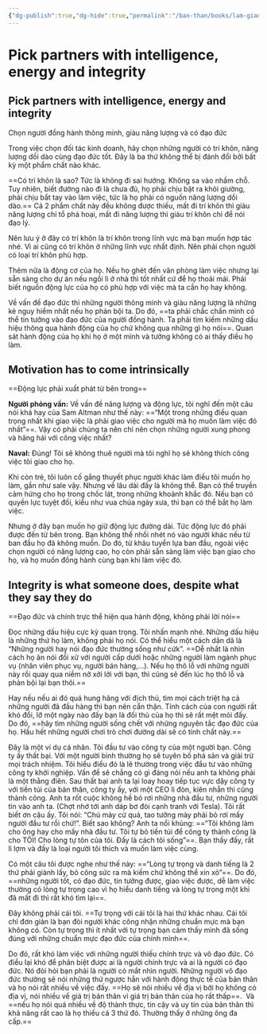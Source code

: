 ```yaml
---
{"dg-publish":true,"dg-hide":true,"permalink":"/ban-than/books/lam-giau-khong-can-may-man-naval/11-chon-nguoi-dong-hanh-thong-minh-giau-nang-luong-va-co-dao-duc/","hide":true,"dgPassFrontmatter":true}
---
```


# Pick partners with intelligence, energy and integrity

## Pick partners with intelligence, energy and integrity  
Chọn người đồng hành thông minh, giàu năng lượng và có đạo đức

Trong việc chọn đối tác kinh doanh, hãy chọn những người có trí khôn, năng lượng dồi dào cùng đạo đức tốt. Đây là ba thứ không thể bị đánh đổi bởi bất kỳ một phẩm chất nào khác.

==Có trí khôn là sao? Tức là không đi sai hướng. Không sa vào nhầm chỗ. Tuy nhiên, biết đường nào đi là chưa đủ, họ phải chịu bật ra khỏi giường, phải chịu bắt tay vào làm việc, tức là họ phải có nguồn năng lượng dồi dào.== Cả 2 phẩm chất này đều không được thiếu, mất đi trí khôn thì giàu năng lượng chỉ tổ phá hoại, mất đi năng lượng thì giàu trí khôn chỉ để nói đạo lý.

Nên lưu ý ở đây có trí khôn là trí khôn trong lĩnh vực mà bạn muốn hợp tác nhé. Vì ai cũng có trí khôn ở những lĩnh vực nhất định. Nên phải chọn người có loại trí khôn phù hợp.

Thêm nữa là động cơ của họ. Nếu họ ghét đến văn phòng làm việc nhưng lại sẵn sàng cho dự án nếu ngồi lì ở nhà thì tốt nhất cứ để họ thoải mái. Phải biết nguồn động lực của họ có phù hợp với việc mà ta cần họ hay không.

Về vấn đề đạo đức thì những người thông minh và giàu năng lượng là những kẻ nguy hiểm nhất nếu họ phản bội ta. Do đó, ==ta phải chắc chắn mình có thể tin tưởng vào đạo đức của người đồng hành. Ta phải tìm kiếm những dấu hiệu thông qua hành động của họ chứ không qua những gì họ nói==. Quan sát hành động của họ khi họ ở một mình và tưởng không có ai thấy điều họ làm.

## Motivation has to come intrinsically  
==Động lực phải xuất phát từ bên trong==

**Người phỏng vấn:** Về vấn đề năng lượng và động lực, tôi nghĩ đến một câu nói khá hay của Sam Altman như thế này: ==“Một trong những điều quan trọng nhất khi giao việc là phải giao việc cho người mà họ muốn làm việc đó nhất”==. Vậy có phải chúng ta nên chỉ nên chọn những người xung phong và hăng hái với công việc nhất?

**Naval:** Đúng! Tôi sẽ không thuê người mà tôi nghĩ họ sẽ không thích công việc tôi giao cho họ.

Khi còn trẻ, tôi luôn cố gắng thuyết phục người khác làm điều tôi muốn họ làm, gần như sale vậy. Nhưng về lâu dài đấy là không thể. Bạn có thể truyền cảm hứng cho họ trong chốc lát, trong những khoảnh khắc đó. Nếu bạn có quyền lực tuyệt đối, kiểu như vua chúa ngày xưa, thì bạn có thể bắt họ làm việc.

Nhưng ở đây bạn muốn họ giữ động lực đường dài. Tức động lực đó phải được đến từ bên trong. Bạn không thể nhồi nhét nó vào người khác nếu từ ban đầu họ đã không muốn. Do đó, từ khâu tuyển lựa ban đầu, ngoài việc chọn người có năng lượng cao, họ còn phải sẵn sàng làm việc bạn giao cho họ, và họ muốn đồng hành cùng bạn khi làm việc đó.

## Integrity is what someone does, despite what they say they do  
==Đạo đức và chính trực thể hiện qua hành động, không phải lời nói==

Đọc những dấu hiệu cực kỳ quan trọng. Tôi nhấn mạnh nhé. Những dấu hiệu là những thứ họ làm, không phải họ nói. Có thể hiểu một cách dân dã là “Những người hay nói đạo đức thường sống như cứk”. ==Dễ nhất là nhìn cách họ ăn nói đối xử với người cấp dưới hoặc những người làm ngành phục vụ (nhân viên phục vụ, người bán hàng,…). Nếu họ thô lỗ với những người này rồi quay qua niềm nở xởi lởi với bạn, thì cũng sẽ đến lúc họ thô lỗ và phản bội lại bạn thôi.==

Hay nếu nếu ai đó quá hung hăng với địch thủ, tìm mọi cách triệt hạ cả những người đã đầu hàng thì bạn nên cẩn thận. Tính cách của con người rất khó đổi, lỡ một ngày nào đấy bạn là đối thủ của họ thì sẽ rất mệt mỏi đấy. Do đó, ==hãy tìm những người sống chết với những nguyên tắc đạo đức của họ. Hầu hết những người chơi trò chơi đường dài sẽ có tính chất này.==

Đây là một ví dụ cá nhân. Tôi đầu tư vào công ty của một người bạn. Công ty ấy thất bại. Với một người bình thường họ sẽ tuyên bố phá sản và giải trừ mọi trách nhiệm. Tôi hiểu điều đó là lẽ thường trong việc đầu tư vào những công ty khởi nghiệp. Vấn đề sẽ chẳng có gì đáng nói nếu anh ta không phải là một thằng điên. Sau thất bại anh ta lại loay hoay tiếp tục vực dậy công ty với tiền túi của bản thân, công ty ấy, với một CEO lì đòn, kiên nhẫn thì cũng thành công. Anh ta rốt cuộc không hề bỏ rơi những nhà đầu tư, những người tin vào anh ta. (Chợt nhớ tới anh dáp bơ đòi cạnh tranh với Tesla). Tôi rất biết ơn cậu ấy. Tôi nói: “Chú mày cừ quá, tao tưởng mày phải bỏ rơi mấy người đầu tư rồi chứ!”. Biết sao không? Anh ta nổi khùng: ==“Tôi không làm cho ông hay cho mấy nhà đầu tư. Tôi tự bỏ tiền túi để công ty thành công là cho TÔI! Cho lòng tự tôn của tôi. Đấy là cách tôi sống”==. Bạn thấy đấy, rất lì lợm và đấy là loại người tôi thích và muốn làm việc cùng.

Có một câu tôi được nghe như thế này: ==“Lòng tự trọng và danh tiếng là 2 thứ phải giành lấy, bỏ công sức ra mà kiếm chứ không thể xin xỏ”==. Do đó, ==những người tốt, có đạo đức, tin tưởng được, giao việc được, dễ làm việc thường có lòng tự trọng cao vì họ hiểu danh tiếng và lòng tự trọng một khi đã mất đi thì rất khó tìm lại==.

Đây không phải cái tôi. ==Tự trọng với cái tôi là hai thứ khác nhau. Cái tôi chỉ đơn giản là bạn đòi người khác công nhận những chuẩn mực mà bạn không có. Còn tự trọng thì ít nhất với tự trọng bạn cảm thấy mình đã sống đúng với những chuẩn mực đạo đức của chính mình==.

Do đó, rất khó làm việc với những người thiếu chính trực và vô đạo đức. Có điều lại khó để phân biệt được ai là người chính trực và ai là người có đạo đức. Nó đòi hỏi bạn phải là người có mắt nhìn người. Những người vô đạo đức thường sẽ nói những thứ ngược hẳn với hành động thực tế của bản thân và họ nói rất nhiều về việc đấy. ==Họ sẽ nói nhiều về địa vị bởi họ không có địa vị, nói nhiều về giá trị bản thân vì giá trị bản thân của họ rất thấp==.  Và ==nếu họ nói quá nhiều về độ thành thực, tin cậy và uy tín của bản thân thì khả năng rất cao là họ thiếu cả 3 thứ đó. Thường thấy ở những ông đa cấp.==

